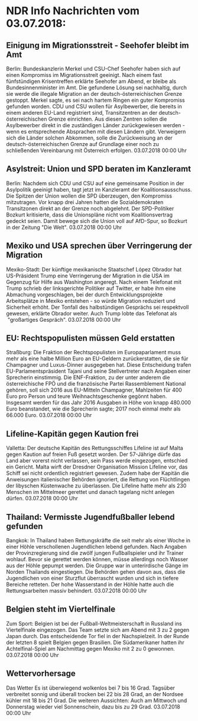 # NDR Info Nachrichten vom 03.07.2018:


## Einigung im Migrationsstreit - Seehofer bleibt im Amt
Berlin: 			Bundeskanzlerin Merkel und CSU-Chef Seehofer haben sich auf einen Kompromiss im Migrationsstreit geeinigt. Nach einem fast fünfstündigen Krisentreffen erklärte Seehofer am Abend, er bleibe als Bundesinnenminister im Amt. Die gefundene Lösung sei nachhaltig, durch sie werde die illegale Migration an der deutsch-österreichischen Grenze gestoppt. Merkel sagte, es sei nach hartem Ringen ein guter Kompromiss gefunden worden. CDU und CSU wollen für Asylbewerber, die bereits in einem anderen EU-Land registriert sind, Transitzentren an der deutsch-österreichischen Grenze einrichten. Aus diesen Zentren sollen die Asylbewerber direkt in die zuständigen Länder zurückgewiesen werden - wenn es entsprechende Absprachen mit diesen Ländern gibt. Verweigern sich die Länder solchen Abkommen, solle die Zurückweisung an der deutsch-österreichischen Grenze auf Grundlage einer noch zu schließenden Vereinbarung mit Österreich erfolgen. 03.07.2018 00:00 Uhr 

## Asylstreit: Union und SPD beraten im Kanzleramt
Berlin: Nachdem sich CDU und CSU auf eine gemeinsame Position in der Asylpolitik geeinigt haben, tagt jetzt im Kanzleramt der Koalitionsausschuss. Die Spitzen der Union wollen die SPD überzeugen, den Kompromiss mitzutragen. Vor knapp drei Jahren hatten die Sozialdemokraten Transitzonen direkt an der Grenze noch abgelehnt. Der SPD-Politiker Bozkurt kritisierte,  dass die Unionspläne nicht vom Koalitionsvertrag gedeckt seien. Damit bewege sich die Union voll auf AfD-Spur, so Bozkurt in der Zeitung "Die Welt". 03.07.2018 00:00 Uhr 

## Mexiko und USA sprechen über Verringerung der Migration
Mexiko-Stadt: Der künftige mexikanische Staatschef López Obrador hat US-Präsident Trump eine Verringerung der Migration in die USA im Gegenzug für Hilfe aus Washington angeregt. Nach einem Telefonat mit Trump schrieb der linksgerichte Politiker auf Twitter, er habe ihm eine Abmachung vorgeschlagen, bei der durch Entwicklungsprojekte Arbeitsplätze in Mexiko entstehen - so würde Migration reduziert und Sicherheit erhöht. Der Tonfall des halbstündigen Gesprächs sei respektvoll gewesen, erklärte Obrador weiter. Auch Trump lobte das Telefonat als  "großartiges Gespräch". 03.07.2018 00:00 Uhr 

## EU: Rechtspopulisten müssen Geld erstatten
Straßburg: Die Fraktion der Rechtspopulisten im Europaparlament muss mehr als eine halbe Million Euro an EU-Geldern zurückerstatten, die sie für Champagner und Luxus-Dinner ausgegeben hat. Diese Entscheidung trafen EU-Parlamentspräsident Tajani und seine Stellvertreter nach Angaben einer Sprecherin einstimmig. Die ENF-Fraktion, zu der unter anderem die österreichische FPÖ und die französische Partei Rassemblement National gehören, soll sich 2016 aus EU-Mitteln Champagner, Mahlzeiten für 400 Euro pro Person und teure Weihnachtsgeschenke gegönnt haben. Insgesamt werden für das Jahr 2016 Ausgaben in Höhe von knapp 480.000 Euro beanstandet, wie die Sprecherin sagte; 2017 noch einmal mehr als 66.000 Euro. 03.07.2018 00:00 Uhr 

## Lifeline-Kapitän gegen Kaution frei
Valletta: Der deutsche Kapitän des Rettungsschiffes Lifeline ist auf Malta gegen Kaution auf freien Fuß gesetzt worden. Der 57-Jährige dürfe das Land aber vorerst nicht verlassen, sein Pass werde eingezogen, entschied ein Gericht. Malta wirft der Dresdner Organisation Mission Lifeline vor, das Schiff sei nicht ordentlich registriert gewesen. Zudem habe der Kapitän die Anweisungen italienischer Behörden ignoriert, die Rettung von Flüchtlingen der libyschen Küstenwache zu überlassen. Die Lifeline hatte mehr als 230 Menschen im Mittelmeer gerettet und danach tagelang nicht anlegen dürfen. 03.07.2018 00:00 Uhr 

## Thailand: Vermisste Jugendfußballer lebend gefunden
Bangkok:	In Thailand haben Rettungskräfte die seit mehr als einer Woche in einer Höhle verschollenen Jugendlichen lebend gefunden. Nach Angaben der Provinzregierung sind die zwölf jungen Fußballspieler und ihr Trainer wohlauf. Bevor sie gerettet werden können, müsse allerdings noch Wasser aus der Höhle gepumpt werden. Die Gruppe war in unterirdische Gänge im Norden Thailands eingestiegen. Die Behörden gehen davon aus, dass die Jugendlichen von einer Sturzflut überrascht wurden und sich in tiefere Bereiche retteten. Der hohe Wasserstand in der Höhle hatte auch die Rettungsarbeiten massiv behindert. 03.07.2018 00:00 Uhr 

## Belgien steht im Viertelfinale
Zum Sport: Belgien ist bei der Fußball-Weltmeisterschaft in Russland ins Viertelfinale eingezogen. Das Team setzte sich am Abend mit 3 zu 2 gegen Japan durch. Das entscheidende Tor fiel in der Nachspielzeit. In der Runde der letzten 8 spielt Belgien gegen Brasilien. Die Südamerikaner hatten ihr Achtelfinal-Spiel am Nachmittag gegen Mexiko mit 2 zu 0 gewonnen. 03.07.2018 00:00 Uhr 

## Wettervorhersage
Das Wetter Es ist überwiegend wolkenlos bei 7 bis 16 Grad. Tagsüber verbreitet sonnig und überall trocken bei 22 bis 28 Grad, an der Nordsee kühler mit 18 bis 21 Grad. Die weiteren Aussichten:
Auch am Mittwoch und Donnerstag wieder viel Sonnenschein, dazu bis zu 29 Grad. 03.07.2018 00:00 Uhr 
